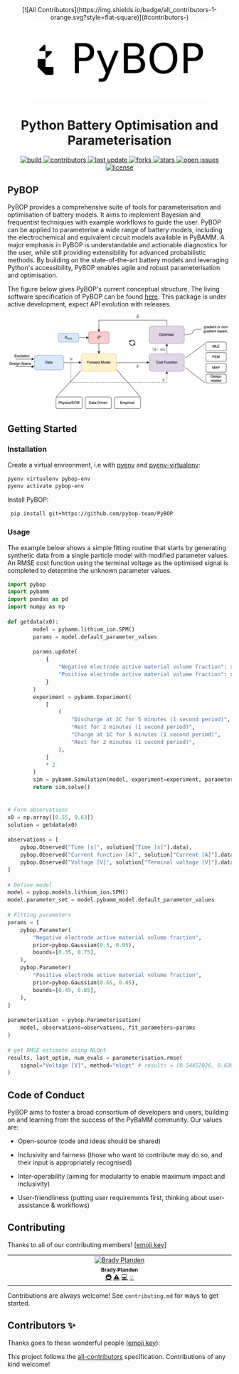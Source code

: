 <div align="center">
<!-- ALL-CONTRIBUTORS-BADGE:START - Do not remove or modify this section -->
[![All Contributors](https://img.shields.io/badge/all_contributors-1-orange.svg?style=flat-square)](#contributors-)
<!-- ALL-CONTRIBUTORS-BADGE:END -->

  <img src="assets/Temp_Logo.png" alt="logo" width="400" height="auto" />
  <h1>Python Battery Optimisation and Parameterisation</h1>


<p>
  <a href="https://github.com/pybop-team/PyBOP/actions/workflows/test_on_push.yaml">
    <img src="https://img.shields.io/github/actions/workflow/status/pybop-team/PyBOP/test_on_push.yaml?label=Build%20Status" alt="build" />
  </a>
  <a href="https://github.com/pybop-team/PyBOP/graphs/contributors">
    <img src="https://img.shields.io/github/contributors/pybop-team/PyBOP" alt="contributors" />
  </a>
  <a href="">
    <img src="https://img.shields.io/github/last-commit/pybop-team/PyBOP/develop" alt="last update" />
  </a>
  <a href="https://github.com/pybop-team/PyBOPe/network/members">
    <img src="https://img.shields.io/github/forks/pybop-team/PyBOP" alt="forks" />
  </a>
  <a href="https://github.com/pybop-team/PyBOP/stargazers">
    <img src="https://img.shields.io/github/stars/pybop-team/PyBOP" alt="stars" />
  </a>
  <a href="https://github.com/pybop-team/PyBOP/issues/">
    <img src="https://img.shields.io/github/issues/pybop-team/PyBOP" alt="open issues" />
  </a>
  <a href="https://github.com/pybop-team/PyBOP/blob/develop/LICENSE">
    <img src="https://img.shields.io/github/license/pybop-team/PyBOP" alt="license" />
  </a>
</p>

</div>

<!-- Software Specification -->
## PyBOP
PyBOP provides a comprehensive suite of tools for parameterisation and optimisation of battery models. It aims to implement Bayesian and frequentist techniques with example workflows to guide the user. PyBOP can be applied to parameterise a wide range of battery models, including the electrochemical and equivalent circuit models available in PyBAMM. A major emphasis in PyBOP is understandable and actionable diagnostics for the user, while still providing extensibility for advanced probabilistic methods. By building on the state-of-the-art battery models and leveraging Python's accessibility, PyBOP enables agile and robust parameterisation and optimisation.

The figure below gives PyBOP's current conceptual structure. The living software specification of PyBOP can be found [here](https://github.com/pybop-team/software-spec). This package is under active development, expect API evolution with releases.


<p align="center">
    <img src="assets/PyBOP_Arch.svg" alt="Data flows from battery cycling machines to Galv Harvesters, then to the     Galv server and REST API. Metadata can be updated and data read using the web client, and data can be downloaded by the Python client." width="600" />
</p>

<!-- Getting Started -->
## Getting Started

<!-- Installation -->
### Installation

Create a virtual environment, i.e with [pyenv](https://github.com/pyenv/pyenv#installation) and [pyenv-virtualenv](https://github.com/pyenv/pyenv-virtualenv#installation):

```bash
pyenv virtualenv pybop-env
pyenv activate pybop-env
```

Install PyBOP:

```bash
 pip install git+https://github.com/pybop-team/PyBOP
```

<!-- Installation -->
### Usage
The example below shows a simple fitting routine that starts by generating synthetic data from a single particle model with modified parameter values. An RMSE cost function using the terminal voltage as the optimised signal is completed to determine the unknown parameter values.

```python
import pybop
import pybamm
import pandas as pd
import numpy as np

def getdata(x0):
        model = pybamm.lithium_ion.SPM()
        params = model.default_parameter_values

        params.update(
            {
                "Negative electrode active material volume fraction": x0[0],
                "Positive electrode active material volume fraction": x0[1],
            }
        )
        experiment = pybamm.Experiment(
            [
                (
                    "Discharge at 2C for 5 minutes (1 second period)",
                    "Rest for 2 minutes (1 second period)",
                    "Charge at 1C for 5 minutes (1 second period)",
                    "Rest for 2 minutes (1 second period)",
                ),
            ]
            * 2
        )
        sim = pybamm.Simulation(model, experiment=experiment, parameter_values=params)
        return sim.solve()


# Form observations
x0 = np.array([0.55, 0.63])
solution = getdata(x0)

observations = [
    pybop.Observed("Time [s]", solution["Time [s]"].data),
    pybop.Observed("Current function [A]", solution["Current [A]"].data),
    pybop.Observed("Voltage [V]", solution["Terminal voltage [V]"].data),
]

# Define model
model = pybop.models.lithium_ion.SPM()
model.parameter_set = model.pybamm_model.default_parameter_values

# Fitting parameters
params = [
    pybop.Parameter(
        "Negative electrode active material volume fraction",
        prior=pybop.Gaussian(0.5, 0.05),
        bounds=[0.35, 0.75],
    ),
    pybop.Parameter(
        "Positive electrode active material volume fraction",
        prior=pybop.Gaussian(0.65, 0.05),
        bounds=[0.45, 0.85],
    ),
]

parameterisation = pybop.Parameterisation(
    model, observations=observations, fit_parameters=params
)

# get RMSE estimate using NLOpt
results, last_optim, num_evals = parameterisation.rmse(
    signal="Voltage [V]", method="nlopt" # results = [0.54452026, 0.63064801]
)
```

<!-- Code of Conduct -->
## Code of Conduct

PyBOP aims to foster a broad consortium of developers and users, building on and
learning from the success of the PyBaMM community. Our values are:

-   Open-source (code and ideas should be shared)

-   Inclusivity and fairness (those who want to contribute may do so, and their input is appropriately recognised)

-   Inter-operability (aiming for modularity to enable maximum impact and inclusivity)

-   User-friendliness (putting user requirements first, thinking about user-assistance & workflows)


<!-- Contributing -->
## Contributing
Thanks to all of our contributing members! [[emoji key](https://allcontributors.org/docs/en/emoji-key)]

<!-- ALL-CONTRIBUTORS-LIST:START - Do not remove or modify this section -->
<!-- prettier-ignore-start -->
<!-- markdownlint-disable -->
<table>
  <tbody>
    <tr>
      <td align="center" valign="top" width="14.28%"><a href="http://bradyplanden.github.io"><img src="https://avatars.githubusercontent.com/u/55357039?v=4?s=100" width="100px;" alt="Brady Planden"/><br /><sub><b>Brady Planden</b></sub></a><br /><a href="#infra-BradyPlanden" title="Infrastructure (Hosting, Build-Tools, etc)">🚇</a> <a href="https://github.com/pybop-team/PyBOP/commits?author=BradyPlanden" title="Tests">⚠️</a> <a href="https://github.com/pybop-team/PyBOP/commits?author=BradyPlanden" title="Code">💻</a> <a href="#example-BradyPlanden" title="Examples">💡</a></td>
    </tr>
  </tbody>
</table>

<!-- markdownlint-restore -->
<!-- prettier-ignore-end -->

<!-- ALL-CONTRIBUTORS-LIST:END -->

Contributions are always welcome! See `contributing.md` for ways to get started.

## Contributors ✨

Thanks goes to these wonderful people ([emoji key](https://allcontributors.org/docs/en/emoji-key)):

<!-- ALL-CONTRIBUTORS-LIST:START - Do not remove or modify this section -->
<!-- prettier-ignore-start -->
<!-- markdownlint-disable -->
<!-- markdownlint-restore -->
<!-- prettier-ignore-end -->
<!-- ALL-CONTRIBUTORS-LIST:END -->

This project follows the [all-contributors](https://github.com/all-contributors/all-contributors) specification. Contributions of any kind welcome!
